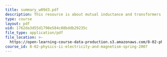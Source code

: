 ```yaml
---
title: summary_w09d3.pdf
description: This resource is about mutual inductance and transformers; inductors.
type: course
layout: pdf
uid: 1762da3d55d1798e584c08bddb29235c
file_type: application/pdf
file_location: >-
  https://open-learning-course-data-production.s3.amazonaws.com/8-02-physics-ii-electricity-and-magnetism-spring-2007/1762da3d55d1798e584c08bddb29235c_summary_w09d3.pdf
course_id: 8-02-physics-ii-electricity-and-magnetism-spring-2007
---
```

